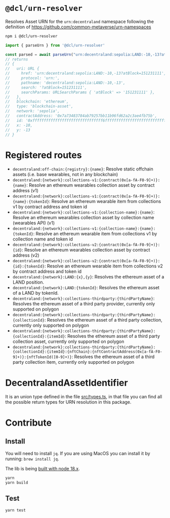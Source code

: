 # `@dcl/urn-resolver`

Resolves Asset URN for the `urn:decentraland` namespace following the definition of https://github.com/common-metaverse/urn-namespaces

```bash
npm i @dcl/urn-resolver
```

```typescript
import { parseUrn } from '@dcl/urn-resolver'

const parsed = await parseUrn("urn:decentraland:sepolia:LAND:-10,-13?atBlock=151231111")
// returns
// {
//   uri: URL {
//     href: 'urn:decentraland:sepolia:LAND:-10,-13?atBlock=151231111',
//     protocol: 'urn:',
//     pathname: 'decentraland:sepolia:LAND:-10,-13',
//     search: '?atBlock=151231111',
//     searchParams: URLSearchParams { 'atBlock' => '151231111' },
//   },
//   blockchain: 'ethereum',
//   type: 'blockchain-asset',
//   network: 'sepolia',
//   contractAddress: '0x7a73483784ab79257bb11b96fd62a2c3ae4fb75b',
//   id: '0xfffffffffffffffffffffffffffffff6fffffffffffffffffffffffffffffff3',
//   x: -10,
//   y: -13
// }
```

# Registered routes

- `decentraland:off-chain:{registry}:{name}`: Resolve static offchain assets (i.e. base wearables, not in any blockchain)
- `decentraland:{network}:collections-v1:{contract(0x[a-fA-F0-9]+)}:{name}`: Resolve an ethereum wearables collection asset by contract address (v1)
- `decentraland:{network}:collections-v1:{contract(0x[a-fA-F0-9]+)}:{name}:{tokenId}`: Resolve an ethereum wearable item from collections v1 by contract address and token id
- `decentraland:{network}:collections-v1:{collection-name}:{name}`: Resolve an ethereum wearables collection asset by collection name (wearables API) (v1)
- `decentraland:{network}:collections-v1:{collection-name}:{name}:{tokenId}`: Resolve an ethereum wearable item from collections v1 by collection name and token id
- `decentraland:{network}:collections-v2:{contract(0x[a-fA-F0-9]+)}:{id}`: Resolve an ethereum wearables collection asset by contract address (v2)
- `decentraland:{network}:collections-v2:{contract(0x[a-fA-F0-9]+)}:{id}:{tokenId}`: Resolve an ethereum wearable item from collections v2 by contract address and token id
- `decentraland:{network}:LAND:{x},{y}`: Resolves the ethereum asset of a LAND position.
- `decentraland:{network}:LAND:{tokenId}`: Resolves the ethereum asset of a LAND by tokenId.
- `decentraland:{network}:collections-thirdparty:{thirdPartyName}`: Resolves the ethereum asset of a third party provider, currently only supported on polygon
- `decentraland:{network}:collections-thirdparty:{thirdPartyName}:{collectionId}`: Resolves the ethereum asset of a third party collection, currently only supported on polygon
- `decentraland:{network}:collections-thirdparty:{thirdPartyName}:{collectionId}:{itemId}`: Resolves the ethereum asset of a third party collection asset, currently only supported on polygon
- `decentraland:{network}:collections-thirdparty:{thirdPartyName}:{collectionId}:{itemId}:{nftChain}:{nftContractAddress(0x[a-fA-F0-9]+)}:{nftTokenId([0-9]+)}`: Resolves the ethereum asset of a third party collection item, currently only supported on polygon

# DecentralandAssetIdentifier

It is an union type defined in the file [src/types.ts](src/types.ts), in that file you can find all the possible return types for URN resolution in this package.

# Contribute

## Install

You will need to install `jq`. If you are using MacOS you can install it by running: `brew install jq`.

The lib is being [built with node 18.x](.github/workflows/build-and-publish.yml).

```bash
yarn
yarn build
```

## Test

```bash
yarn test
```
